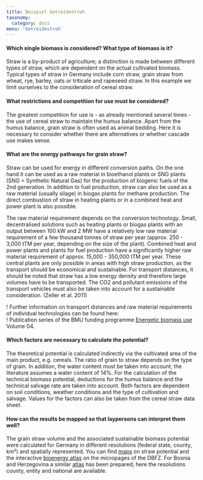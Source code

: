 ```yaml
---
title: Beispiel Getreidestroh
taxonomy:
  category: docs
menu: 'Getreidestroh'
---
```


#### Which single biomass is considered? What type of biomass is it?
Straw is a by-product of agriculture; a distinction is made between different types of straw, which are dependent on the actual cultivated biomass. Typical types of straw in Germany include corn straw, grain straw from wheat, rye, barley, oats or triticale and rapeseed straw. In this example we limit ourselves to the consideration of cereal straw.

#### What restrictions and competition for use must be considered?
The greatest competition for use is - as already mentioned several times - the use of cereal straw to maintain the humus balance. Apart from the humus balance, grain straw is often used as animal bedding. Here it is necessary to consider whether there are alternatives or whether cascade use makes sense.

#### What are the energy pathways for grain straw?
Straw can be used for energy in different conversion paths. On the one hand it can be used as a raw material in bioethanol plants or SNG plants (SNG = Synthetic Natural Gas) for the production of biogenic fuels of the 2nd generation. In addition to fuel production, straw can also be used as a raw material (usually silage) in biogas plants for methane production. The direct combustion of straw in heating plants or in a combined heat and power plant is also possible. 

The raw material requirement depends on the conversion technology. Small, decentralised solutions such as heating plants or biogas plants with an output between 100 kW and 2 MW have a relatively low raw material requirement of a few thousand tonnes of straw per year (approx. 250 - 3,000 tTM per year, depending on the size of the plant). Combined heat and power plants and plants for fuel production have a significantly higher raw material requirement of approx. 15,000 - 350,000 tTM per year. These central plants are only possible in areas with high straw production, as the transport should be economical and sustainable. For transport distances, it should be noted that straw has a low energy density and therefore large volumes have to be transported. The CO2 and pollutant emissions of the transport vehicles must also be taken into account for a sustainable consideration. (Zeller et al. 2011)

! Further information on transport distances and raw material requirements of individual technologies can be found here: <br>
! Publication series of the BMU funding programme [Energetic biomass use](https://www.energetische-biomassenutzung.de/publikationen/schriftenreihe/) Volume 04.

#### Which factors are necessary to calculate the potential?
The theoretical potential is calculated indirectly via the cultivated area of the main product, e.g. cereals. The ratio of grain to straw depends on the type of grain. In addition, the water content must be taken into account; the literature assumes a water content of 14%. For the calculation of the technical biomass potential, deductions for the humus balance and the technical salvage rate are taken into account. Both factors are dependent on soil conditions, weather conditions and the type of cultivation and salvage. Values for the factors can also be taken from the cereal straw data sheet.

#### How can the results be mapped so that laypersons can interpret them well?
The grain straw volume and the associated sustainable biomass potential were calculated for Germany in different resolutions (federal state, county, km²) and spatially represented. You can find <a href="https://www.dbfz.de/index.php?id=987&L=0" target="_blank">maps</a> on straw potential and the interactive <a href="https://www.dbfz.de/index.php?id=1061&L=0" target="_blank">bioenergy atlas</a> on the micropages of the DBFZ.
For Bosnia and Herzegovina a similar [atlas](http://atlasbm.bhas.gov.ba/) has been prepared; here the resolutions county, entity and national are available. 
